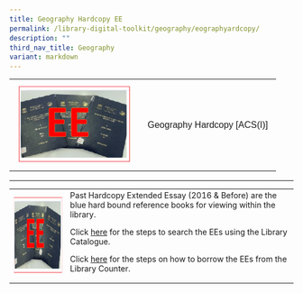 ```yaml
---
title: Geography Hardcopy EE
permalink: /library-digital-toolkit/geography/eographyardcopy/
description: ""
third_nav_title: Geography
variant: markdown
---
```

<table style="box-sizing: border-box; border-collapse: collapse; min-width: 500px; margin-top: 0px; color: rgb(0, 0, 0); font-family: Arial, sans-serif; font-size: 16px; font-style: normal; font-variant-ligatures: normal; font-variant-caps: normal; font-weight: 400; letter-spacing: normal; orphans: 2; text-align: start; text-transform: none; white-space: normal; widows: 2; word-spacing: 0px; -webkit-text-stroke-width: 0px; text-decoration-thickness: initial; text-decoration-style: initial; text-decoration-color: initial;"><tbody style="box-sizing: border-box; margin-top: 0px;"><tr style="box-sizing: border-box; margin-top: 0px;"><td style="box-sizing: border-box; border-collapse: collapse; padding: 10px 15px; line-height: 18px; margin-top: 0px;"><a style="box-sizing: border-box; background-color: transparent; font-size: 1em; font-family: Arial, sans-serif !important; outline-width: 0px; text-decoration: underline; margin-top: 0px;" rel="noopener noreferrer" target="_blank" href="https://schoolibrary.moe.edu.sg/anglochineseindependent/cgi-bin/spydus.exe/ENQ/WPAC/BIBENQ?QRY=SVL(GeographyL2017)&amp;NRECS=20"><img alt="" src="/images/Library%20Digital%20Toolkit/EE-300x207.png" class="alignnone wp-image-19045" loading="lazy" width="200" height="138"></a></td><td style="box-sizing: border-box; border-collapse: collapse; padding: 10px 15px; line-height: 18px;"><a style="box-sizing: border-box; background-color: transparent; font-size: 1em; font-family: Arial, sans-serif !important; text-decoration: none; margin-top: 0px;" href="https://schoolibrary.moe.edu.sg/anglochineseindependent/cgi-bin/spydus.exe/ENQ/WPAC/BIBENQ?QRY=SVL(GeographyL2017)&amp;NRECS=20">Geography Hardcopy [ACS(I)]</a></td></tr></tbody></table>

* * *

<table>
<tbody>
<tr>
<td><img height="138" width="200" alt="" src="/images/Library%20Digital%20Toolkit/EE-300x207.png"></td>
<td>Past Hardcopy Extended Essay (2016 &amp; Before) are the blue hard bound reference books for viewing within the library.
<p>Click&nbsp;<a href="/files/Library/Search_for_Hardbound_EEs.pdf">here</a>&nbsp;for the steps to search the EEs using the Library Catalogue.</p>
<p>Click&nbsp;<a href="/files/Library/Steps_to_borrow_Hardcopy_EEs_from_Library_Counter.pdf">here</a>&nbsp;for the steps on how to borrow the EEs from the Library Counter.</p>
</td>
</tr>
</tbody>
</table>